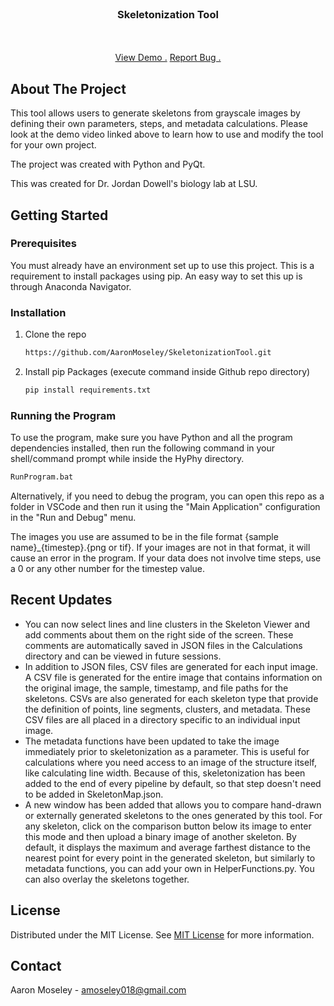 
<br/>
<div align="center">

<h3 align="center">Skeletonization Tool</h3>
<p align="center">


<br/>
<br/>
<a href="https://youtu.be/-0nsbsNzMa8">View Demo .</a>  
<a href="mailto:amoseley018@gmail.com?subject=Skeletonization%20Tool%20Bug">Report Bug .</a>

</p>
</div>

## About The Project

This tool allows users to generate skeletons from grayscale images by defining their own parameters, steps, and metadata calculations. Please look at the demo video linked above to learn how to use and modify the tool for your own project.

The project was created with Python and PyQt.

This was created for Dr. Jordan Dowell's biology lab at LSU.
## Getting Started

 
### Prerequisites

You must already have an environment set up to use this project. This is a requirement to install packages using pip. An easy way to set this up is through Anaconda Navigator.
### Installation

1. Clone the repo
   ```sh
   https://github.com/AaronMoseley/SkeletonizationTool.git
   ```
3. Install pip Packages (execute command inside Github repo directory)
   ```sh
   pip install requirements.txt
   ```

### Running the Program

To use the program, make sure you have Python and all the program dependencies installed, then run the following command in your shell/command prompt while inside the HyPhy directory.

```sh
RunProgram.bat
```

Alternatively, if you need to debug the program, you can open this repo as a folder in VSCode and then run it using the "Main Application" configuration in the "Run and Debug" menu.

The images you use are assumed to be in the file format {sample name}_{timestep}.{png or tif}. If your images are not in that format, it will cause an error in the program. If your data does not involve time steps, use a 0 or any other number for the timestep value.
   
## Recent Updates

* You can now select lines and line clusters in the Skeleton Viewer and add comments about them on the right side of the screen. These comments are automatically saved in JSON files in the Calculations directory and can be viewed in future sessions.
* In addition to JSON files, CSV files are generated for each input image. A CSV file is generated for the entire image that contains information on the original image, the sample, timestamp, and file paths for the skeletons. CSVs are also generated for each skeleton type that provide the definition of points, line segments, clusters, and metadata. These CSV files are all placed in a directory specific to an individual input image.
* The metadata functions have been updated to take the image immediately prior to skeletonization as a parameter. This is useful for calculations where you need access to an image of the structure itself, like calculating line width. Because of this, skeletonization has been added to the end of every pipeline by default, so that step doesn't need to be added in SkeletonMap.json.
* A new window has been added that allows you to compare hand-drawn or externally generated skeletons to the ones generated by this tool. For any skeleton, click on the comparison button below its image to enter this mode and then upload a binary image of another skeleton. By default, it displays the maximum and average farthest distance to the nearest point for every point in the generated skeleton, but similarly to metadata functions, you can add your own in HelperFunctions.py. You can also overlay the skeletons together.

## License

Distributed under the MIT License. See [MIT License](https://opensource.org/licenses/MIT) for more information.
## Contact

Aaron Moseley - amoseley018@gmail.com
